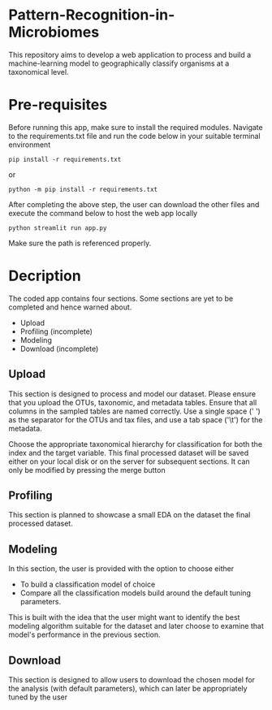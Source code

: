 # Pattern-Recognition-in-Microbiomes

This repository aims to develop a web application to process and build a machine-learning model to geographically classify organisms at a taxonomical level. 

# Pre-requisites
Before running this app, make sure to install the required modules. Navigate to the requirements.txt file and run the code below in your suitable terminal environment

```
pip install -r requirements.txt
```
or 
```
python -m pip install -r requirements.txt
```

After completing the above step, the user can download the other files and execute the command below to host the web app locally

```
python streamlit run app.py
```
Make sure the path is referenced properly.

# Decription
The coded app contains four sections. Some sections are yet to be completed and hence warned about.
- Upload
- Profiling (incomplete)
- Modeling
- Download (incomplete)

## Upload 
This section is designed to process and model our dataset. Please ensure that you upload the OTUs, taxonomic, and metadata tables. Ensure that all columns in the sampled tables are named correctly. Use a single space (' ') as the separator for the OTUs and tax files, and use a tab space ('\t') for the metadata.

Choose the appropriate taxonomical hierarchy for classification for both the index and the target variable. This final processed dataset will be saved either on your local disk or on the server for subsequent sections. It can only be modified by pressing the merge button

## Profiling
This section is planned to showcase a small EDA on the dataset the final processed dataset.

## Modeling
In this section, the user is provided with the option to choose either 
- To build a classification model of choice 
- Compare all the classification models build around the default tuning parameters.

This is built with the idea that the user might want to identify the best modeling algorithm suitable for the dataset and later choose to examine that model's performance in the previous section.

## Download
This section is designed to allow users to download the chosen model for the analysis (with default parameters), which can later be appropriately tuned by the user
